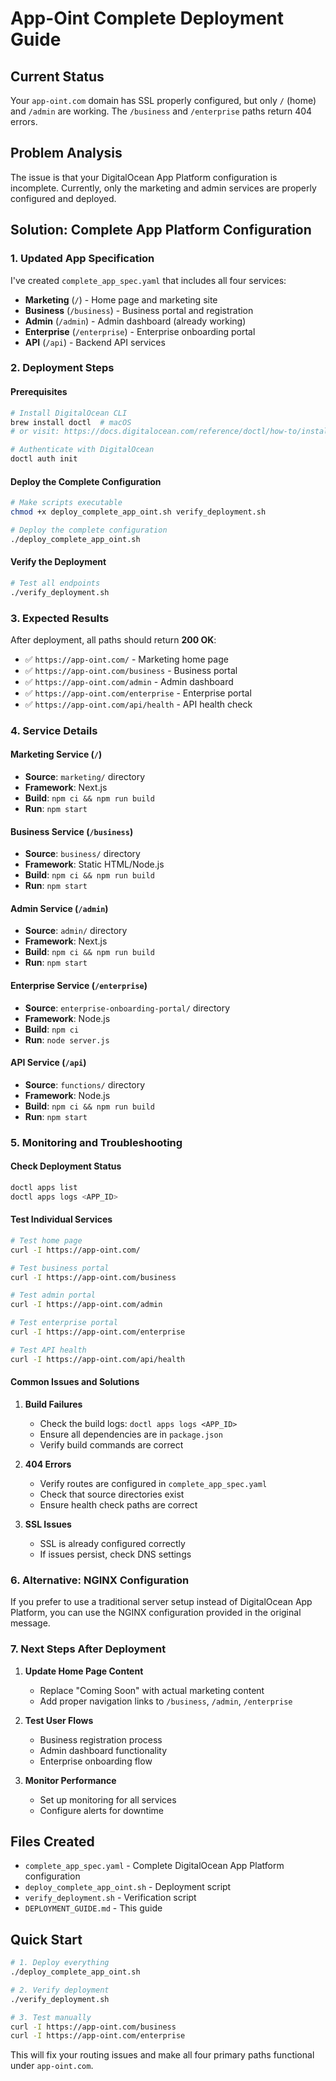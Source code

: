 # App-Oint Complete Deployment Guide

## Current Status

Your `app-oint.com` domain has SSL properly configured, but only `/` (home) and `/admin` are working. The `/business` and `/enterprise` paths return 404 errors.

## Problem Analysis

The issue is that your DigitalOcean App Platform configuration is incomplete. Currently, only the marketing and admin services are properly configured and deployed.

## Solution: Complete App Platform Configuration

### 1. Updated App Specification

I've created `complete_app_spec.yaml` that includes all four services:

- **Marketing** (`/`) - Home page and marketing site
- **Business** (`/business`) - Business portal and registration
- **Admin** (`/admin`) - Admin dashboard (already working)
- **Enterprise** (`/enterprise`) - Enterprise onboarding portal
- **API** (`/api`) - Backend API services

### 2. Deployment Steps

#### Prerequisites

```bash
# Install DigitalOcean CLI
brew install doctl  # macOS
# or visit: https://docs.digitalocean.com/reference/doctl/how-to/install/

# Authenticate with DigitalOcean
doctl auth init
```

#### Deploy the Complete Configuration

```bash
# Make scripts executable
chmod +x deploy_complete_app_oint.sh verify_deployment.sh

# Deploy the complete configuration
./deploy_complete_app_oint.sh
```

#### Verify the Deployment

```bash
# Test all endpoints
./verify_deployment.sh
```

### 3. Expected Results

After deployment, all paths should return **200 OK**:

- ✅ `https://app-oint.com/` - Marketing home page
- ✅ `https://app-oint.com/business` - Business portal
- ✅ `https://app-oint.com/admin` - Admin dashboard
- ✅ `https://app-oint.com/enterprise` - Enterprise portal
- ✅ `https://app-oint.com/api/health` - API health check

### 4. Service Details

#### Marketing Service (`/`)

- **Source**: `marketing/` directory
- **Framework**: Next.js
- **Build**: `npm ci && npm run build`
- **Run**: `npm start`

#### Business Service (`/business`)

- **Source**: `business/` directory
- **Framework**: Static HTML/Node.js
- **Build**: `npm ci && npm run build`
- **Run**: `npm start`

#### Admin Service (`/admin`)

- **Source**: `admin/` directory
- **Framework**: Next.js
- **Build**: `npm ci && npm run build`
- **Run**: `npm start`

#### Enterprise Service (`/enterprise`)

- **Source**: `enterprise-onboarding-portal/` directory
- **Framework**: Node.js
- **Build**: `npm ci`
- **Run**: `node server.js`

#### API Service (`/api`)

- **Source**: `functions/` directory
- **Framework**: Node.js
- **Build**: `npm ci && npm run build`
- **Run**: `npm start`

### 5. Monitoring and Troubleshooting

#### Check Deployment Status

```bash
doctl apps list
doctl apps logs <APP_ID>
```

#### Test Individual Services

```bash
# Test home page
curl -I https://app-oint.com/

# Test business portal
curl -I https://app-oint.com/business

# Test admin portal
curl -I https://app-oint.com/admin

# Test enterprise portal
curl -I https://app-oint.com/enterprise

# Test API health
curl -I https://app-oint.com/api/health
```

#### Common Issues and Solutions

1. **Build Failures**
   - Check the build logs: `doctl apps logs <APP_ID>`
   - Ensure all dependencies are in `package.json`
   - Verify build commands are correct

2. **404 Errors**
   - Verify routes are configured in `complete_app_spec.yaml`
   - Check that source directories exist
   - Ensure health check paths are correct

3. **SSL Issues**
   - SSL is already configured correctly
   - If issues persist, check DNS settings

### 6. Alternative: NGINX Configuration

If you prefer to use a traditional server setup instead of DigitalOcean App Platform, you can use the NGINX configuration provided in the original message.

### 7. Next Steps After Deployment

1. **Update Home Page Content**
   - Replace "Coming Soon" with actual marketing content
   - Add proper navigation links to `/business`, `/admin`, `/enterprise`

2. **Test User Flows**
   - Business registration process
   - Admin dashboard functionality
   - Enterprise onboarding flow

3. **Monitor Performance**
   - Set up monitoring for all services
   - Configure alerts for downtime

## Files Created

- `complete_app_spec.yaml` - Complete DigitalOcean App Platform configuration
- `deploy_complete_app_oint.sh` - Deployment script
- `verify_deployment.sh` - Verification script
- `DEPLOYMENT_GUIDE.md` - This guide

## Quick Start

```bash
# 1. Deploy everything
./deploy_complete_app_oint.sh

# 2. Verify deployment
./verify_deployment.sh

# 3. Test manually
curl -I https://app-oint.com/business
curl -I https://app-oint.com/enterprise
```

This will fix your routing issues and make all four primary paths functional under `app-oint.com`.
